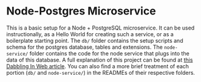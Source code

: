 # Node-Postgres Microservice
This is a basic setup for a Node + PostgreSQL microservice.  It can be used
instructionally, as a Hello World for creating such a service, or as
a boilerplate starting point.
The `db/` folder contains the setup scripts and schema for the postgres database, tables and
extensions.
The `node-service/` folder contains the code for the node service that plugs
into the data of this database.
A full explanation of this project can be found at [this Dabbling In Web
article](https://web.dabblingin.com/p/microservice-nodejs-postgresql).
You can also find a more brief treatment of each portion (`db/` and
`node-service/`) in the READMEs of their respective folders.
